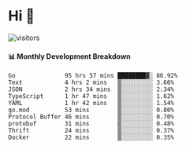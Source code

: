 # Hi 👋
 
![visitors](https://visitor-badge.glitch.me/badge?page_id=sorcererxw.sorcererx)

#### 📊 Monthly Development Breakdown

<!--START_SECTION:waka-->
```text
Go              95 hrs 57 mins ████████▓░ 86.92%
Text            4 hrs 2 mins   ▒░░░░░░░░░ 3.66%
JSON            2 hrs 34 mins  ▒░░░░░░░░░ 2.34%
TypeScript      1 hr 47 mins   ▒░░░░░░░░░ 1.62%
YAML            1 hr 42 mins   ▒░░░░░░░░░ 1.54%
go.mod          53 mins        ▒░░░░░░░░░ 0.80%
Protocol Buffer 46 mins        ▒░░░░░░░░░ 0.70%
protobuf        31 mins        ▒░░░░░░░░░ 0.48%
Thrift          24 mins        ▒░░░░░░░░░ 0.37%
Docker          22 mins        ▒░░░░░░░░░ 0.35%
```
<!--END_SECTION:waka-->
